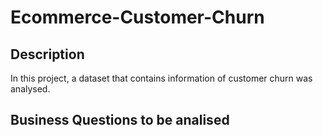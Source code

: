 # Ecommerce-Customer-Churn

## Description
In this project, a dataset that contains information of customer churn was analysed.

## Business Questions to be analised

